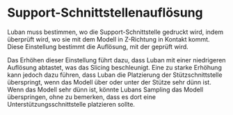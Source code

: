 Support-Schnittstellenauflösung
====
Luban muss bestimmen, wo die Support-Schnittstelle gedruckt wird, indem überprüft wird, wo sie mit dem Modell in Z-Richtung in Kontakt kommt. Diese Einstellung bestimmt die Auflösung, mit der geprüft wird.

Das Erhöhen dieser Einstellung führt dazu, dass Luban mit einer niedrigeren Auflösung abtastet, was das Slicing beschleunigt. Eine zu starke Erhöhung kann jedoch dazu führen, dass Luban die Platzierung der Stützschnittstelle überspringt, wenn das Modell über oder unter der Stütze sehr dünn ist. Wenn das Modell sehr dünn ist, könnte Lubans Sampling das Modell überspringen, ohne zu bemerken, dass es dort eine Unterstützungsschnittstelle platzieren sollte.